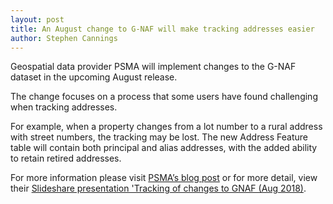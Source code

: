 ```yaml
---
layout: post
title: An August change to G-NAF will make tracking addresses easier
author: Stephen Cannings
---
```


<p>Geospatial data provider PSMA will implement changes to the&nbsp;G-NAF dataset&nbsp;in the upcoming August release.</p>
<p>The change&nbsp;focuses&nbsp;on a process that some users have found challenging when tracking addresses.</p>
<p>For example, when a property changes from a lot number to a rural address with street numbers, the tracking may be lost.&nbsp;The new Address Feature table will contain both principal and alias addresses, with the added ability to retain retired addresses.</p>
<p>For more information please visit&nbsp;<a href="https://www.psma.com.au/blog/blog/product-update-data-model-changes-improve-g-naf-product-scope">PSMA’s blog post</a> or for more detail, view their&nbsp;<a href="https://www.slideshare.net/marketingpsma/tracking-of-change-to-gnaf-aug-2018">Slideshare presentation 'Tracking of changes to GNAF (Aug 2018)</a>.</p>
